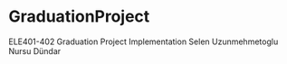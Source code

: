 # GraduationProject
ELE401-402 Graduation Project Implementation 
Selen Uzunmehmetoglu
Nursu Dündar
